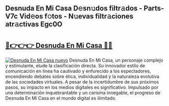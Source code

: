 ## Desnuda En Mi Casa D𝚎sn𝚞dos filtr𝚊dos - Parts-V7c Vid𝚎os f𝚘tos - N𝚞evas filtr𝚊ciones atr𝚊ctivas Egc0O

# <h2><a href="http://mb420i.tromn.icu/?c=Desnuda+En+Mi+Casa">🔗👉👉👉 Desnuda En Mi Casa 🔗🔗</a></h2>

[![Desnuda En Mi Casa nuevo](https://i.imgur.com/pEAQMta.gif)](http://mb420i.tromn.icu/?c=Desnuda+En+Mi+Casa)
Desnuda En Mi Casa, un personaje complejo y estimulante, elude la clasificación directa. Su innovador estilo de comunicación en línea ha cautivado y enfurecido a los espectadores, encendiendo debates sobre ética, individualidad y la naturaleza evolutiva de las sociedades virtuales. A pesar de la incertidumbre de sus próximos pasos, su impacto en los medios digitales es significativo. Impulsado por una determinación inquebrantable y un carisma innegable, el progreso de Desnuda En Mi Casa en el mundo digital es ilimitado.
